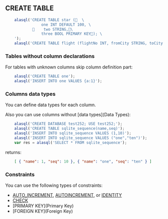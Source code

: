 ## CREATE TABLE

```js
    alasql('CREATE TABLE star (  \
                one INT DEFAULT 100, \
                two STRING,\
                three BOOL PRIMARY KEY); \
    ');
    alasql('CREATE TABLE flight (flightNo INT, fromCity STRING, toCity STRING)');
```

### Tables without column declarations
For tables with unknown columns skip column definition part:
```js
    alasql('CREATE TABLE one');
    alasql('INSERT INTO one VALUES {a:1}');
```

### Columns data types
You can define data types for each column.

Also you can use columns without [data types](Data Types):
```js
    alasql('CREATE DATABASE test252; USE test252;');
    alasql('CREATE TABLE sqlite_sequence(name,seq)');
    alasql('INSERT INTO sqlite_sequence VALUES (1,10)');
    alasql('INSERT INTO sqlite_sequence VALUES ("one","ten")');
    var res = alasql('SELECT * FROM sqlite_sequence');
```
returns:
```json
    [ { "name": 1, "seq": 10 }, { "name": "one", "seq": "ten" } ]
```

### Constraints

You can use the following types of constraints:
* [AUTO_INCREMENT](Identity), [AUTOINCREMENT](Identity), or [IDENTITY](Identity)
* [CHECK](Check)
* [PRIMARY KEY](Primary Key)
* [FOREIGN KEY](Foreign Key)
